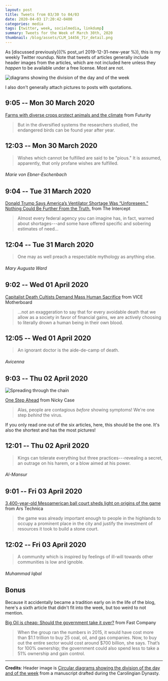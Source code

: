 ```yaml
---
layout: post
title: Tweets from 03/30 to 04/03
date: 2020-04-03 17:20:42-0400
categories: media
tags: [twitter, week, socialmedia, linkdump]
summary: Tweets for the Week of March 30th, 2020
thumbnail: /blog/assets/CLM_14456_71r_detail.png
---
```


As [discussed previously]({% post_url 2019-12-31-new-year %}), this is my weekly Twitter roundup.  Note that tweets of articles generally include header images from the articles, which are not included here unless they *happen* to be available under a free license.  Most are not.

![diagrams showing the division of the day and of the week](/blog/assets/CLM_14456_71r_detail.png "diagrams showing the division of the day and of the week")

I also don't generally attach pictures to posts with quotations.

## 9:05 -- Mon 30 March 2020

[<i class="fab fa-twitter-square"></i>](https://twitter.com/jcolag/status/1244611584980369409) [Farms with diverse crops protect animals and the climate](https://www.futurity.org/farms-with-diverse-crops-biodiversity-climate-change-2313972/) from Futurity

 > But in the diversified systems the researchers studied, the endangered birds can be found year after year.

## 12:03 -- Mon 30 March 2020

[<i class="fab fa-twitter"></i>](https://twitter.com/jcolag/status/1244656380104937474)

 > Wishes which cannot be fulfilled are said to be "pious." It is assumed, apparently, that only profane wishes are fulfilled.

###### Marie von Ebner-Eschenbach

## 9:04 -- Tue 31 March 2020

[<i class="fab fa-twitter-square"></i>](https://twitter.com/jcolag/status/1244973721250672641) [Donald Trump Says America’s Ventilator Shortage Was “Unforeseen.” Nothing Could Be Further From the Truth.](https://theintercept.com/2020/03/24/donald-trump-says-americas-ventilator-shortage-was-unforeseen-nothing-could-be-further-from-the-truth/) from The Intercept

 > Almost every federal agency you can imagine has, in fact, warned about shortages---and some have offered specific and sobering estimates of need...

## 12:04 -- Tue 31 March 2020

[<i class="fab fa-twitter"></i>](https://twitter.com/jcolag/status/1245019019804962819)

 > One may as well preach a respectable mythology as anything else.

###### Mary Augusta Ward

## 9:02 -- Wed 01 April 2020

[<i class="fab fa-twitter-square"></i>](https://twitter.com/jcolag/status/1245335605828939776) [Capitalist Death Cultists Demand Mass Human Sacrifice](https://www.vice.com/en_us/article/k7e53y/trump-cuomo-economic-viability-over-saving-lives-coronavirus) from VICE Motherboard

 > ...not an exaggeration to say that for every avoidable death that we allow as a society in favor of financial gains, we are actively choosing to literally drown a human being in their own blood.

## 12:05 -- Wed 01 April 2020

[<i class="fab fa-twitter"></i>](https://twitter.com/jcolag/status/1245381659207188480)

 > An ignorant doctor is the aide-de-camp of death.

###### Avicenna

## 9:03 -- Thu 02 April 2020

![Spreading through the chain](/blog/assets/ncase-tracing-chain.png "Spreading through the chain")

[<i class="fab fa-twitter-square"></i>](https://twitter.com/jcolag/status/1245698245298286598) [One Step Ahead](https://blog.ncase.me/onestepahead/) from Nicky Case

 > Alas, people are contagious *before* showing symptoms! We're one step *behind* the virus.

If you only read one out of the six articles, here, this should be the one.  It's also the shortest and has the most pictures!

## 12:01 -- Thu 02 April 2020

[<i class="fab fa-twitter"></i>](https://twitter.com/jcolag/status/1245743040368525314)

 > Kings can tolerate everything but three practices---revealing a secret, an outrage on his harem, or a blow aimed at his power.

###### Al-Mansur

## 9:01 -- Fri 03 April 2020

[<i class="fab fa-twitter-square"></i>](https://twitter.com/jcolag/status/1246060129960656897) [3,400-year-old Mesoamerican ball court sheds light on origins of the game](https://arstechnica.com/science/2020/03/3400-year-old-mesoamerican-ball-court-sheds-light-on-origins-of-the-game/) from Ars Technica

 > the game was already important enough to people in the highlands to occupy a prominent place in the city and justify the investment of resources it took to build a stone court.

## 12:02 -- Fri 03 April 2020

[<i class="fab fa-twitter"></i>](https://twitter.com/jcolag/status/1246105680165158914)

 > A community which is inspired by feelings of ill-will towards other communities is low and ignoble.

###### Muhammad Iqbal

## Bonus

Because it accidentally became a tradition early on in the life of the blog, here's a sixth article that didn't fit into the week, but too weird to not mention.

<i class="fas fa-square"></i> [Big Oil is cheap: Should the government take it over?](https://www.fastcompany.com/90482315/big-oil-is-cheap-should-the-government-take-it-over) from Fast Company

 > When the group ran the numbers in 2015, it would have cost more than $1.1 trillion to buy 25 coal, oil, and gas companies. Now, to buy out the entire sector would cost around $700 billion, she says. That’s for 100% ownership; the government could also spend less to take a 51% ownership and gain control.

* * *

**Credits**:  Header image is [Circular diagrams showing the division of the day and of the week](https://en.wikipedia.org/wiki/Week#/media/File:CLM_14456_71r_detail.jpg) from a manuscript drafted during the Carolingian Dynasty.
